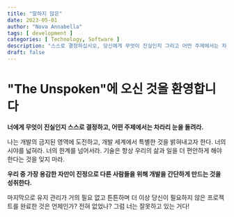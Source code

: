 ```yaml
---
title: "말하지 않은"
date: 2023-05-01
author: "Nova Annabella"
tags: [ development ]
categories: [ Technology, Software ]
description: "스스로 결정하십시오, 당신에게 무엇이 진실인지 그리고 어떤 주제에서는 차라리 눈을 돌리는 것이 좋은지."
draft: false
---
```



# "The Unspoken"에 오신 것을 환영합니다

**너에게 무엇이 진실인지 스스로 결정하고, 어떤 주제에서는 차라리 눈을 돌려라.**

나는 개발의 금지된 영역에 도전하고, 개발 세계에서 특별한 것을 밝혀내고자 한다. 
너의 시야를 넓혀라. 너의 한계를 넘어서라.
기술은 항상 우리의 삶과 일을 더 편안하게 해야한다는 것을 잊지 마라.

**우리 중 가장 용감한 자만이 진정으로 다른 사람들을 위해 개발을 간단하게 만드는 것을 성취한다.**

마지막으로 유지 관리가 거의 필요 없고 튼튼하며 더 이상 당신이 필요하지 않은 프로젝트를 완료한 것은 언제인가? 전혀 없었나? 그럼 너는 잘못하고 있는 거다!
